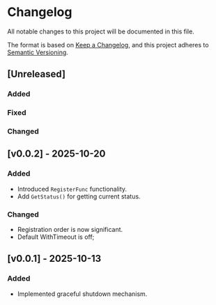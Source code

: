 # Changelog
All notable changes to this project will be documented in this file.

The format is based on [Keep a Changelog](https://keepachangelog.com/en/1.1.0/),
and this project adheres to [Semantic Versioning](https://semver.org/spec/v2.0.0.html).

## [Unreleased]
### Added
### Fixed
### Changed

## [v0.0.2] - 2025-10-20
### Added
- Introduced `RegisterFunc` functionality.
- Add `GetStatus()` for getting current status.
### Changed
- Registration order is now significant.
- Default WithTimeout is off;


## [v0.0.1] - 2025-10-13
### Added
- Implemented graceful shutdown mechanism.